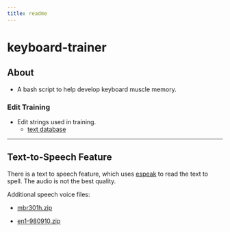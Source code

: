 ```yaml
---
title: readme
---
```


# keyboard-trainer

## About

* A bash script to help develop keyboard muscle memory.

### Edit Training

* Edit strings used in training.
    * [text database](text-files/README.md)

---

## Text-to-Speech Feature

There is a text to speech feature, which uses [espeak](http://espeak.sourceforge.net/) to read the text to spell. The audio is not the best quality.

Additional speech voice files:

* [mbr301h.zip](https://web.archive.org/web/20180627172600/http://www.tcts.fpms.ac.be/synthesis/mbrola/bin/pclinux/mbr301h.zip)

* [en1-980910.zip](https://web.archive.org/web/20160706052143/http://www.tcts.fpms.ac.be/synthesis/mbrola/dba/en1/en1-980910.zip)
